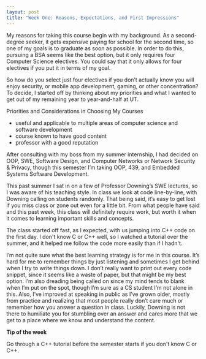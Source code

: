 ```yaml
---
layout: post
title: "Week One: Reasons, Expectations, and First Impressions"
---
```

  My reasons for taking this course begin with my background.  As a second-degree seeker, it gets expensive paying for school for the second time, so one of my goals is to graduate as soon as possible.  In order to do this, pursuing a BSA seems like the best option, but it only requires four Computer Science electives.  You could say that it only allows for four electives if you put it in terms of my goal.
  
  So how do you select just four electives if you don’t actually know you will enjoy security, or mobile app development, gaming, or other concentration?  To decide, I started off by thinking about my priorities and what I wanted to get out of my remaining year to year-and-half at UT.
	
  Priorities and Considerations in Choosing My Courses
* useful and applicable to multiple areas of computer science and software development
* course known to have good content
* professor with a good reputation

After consulting with my boss from my summer internship, I had decided on OOP, SWE, Software Design, and Computer Networks or Network Security & Privacy, though this semester I’m taking OOP, 439, and Embedded Systems Software Development.

  This past summer I sat in on a few of Professor Downing’s SWE lectures, so I was aware of his teaching style.  In class we look at code line-by-line, with Downing calling on students randomly.  That being said, it’s easy to get lost if you miss class or zone out even for a little bit.  From what people have said and this past week, this class will definitely require work, but worth it when it comes to learning important skills and concepts.

  The class started off fast, as I expected, with us jumping into C++ code on the first day.  I don't know C or C++ well, so I watched a tutorial over the summer, and it helped me follow the code more easily than if I hadn't.  
  
  I’m not quite sure what the best learning strategy is for me in this course.  It’s hard for me to remember things by just listening and sometimes I get behind when I try to write things down.  I don’t really want to print out every code snippet, since it seems like a waste of paper, but that might be my best option.  I’m also dreading being called on since my mind tends to blank when I’m put on the spot, though I’m sure as a CS student I’m not alone in this.  Also, I’ve improved at speaking in public as I’ve grown older, mostly from practice and realizing that most people really don’t care much or remember how you answer a question in class.  Luckily, Downing is not there to humiliate you for stumbling over an answer and cares more that we get to a place where we know and understand the content.

**Tip of the week**

Go through a C++ tutorial before the semester starts if you don't know C or C++.
